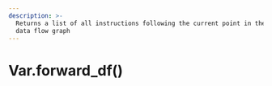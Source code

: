```yaml
---
description: >-
  Returns a list of all instructions following the current point in the current
  data flow graph
---
```


# Var.forward\_df()

